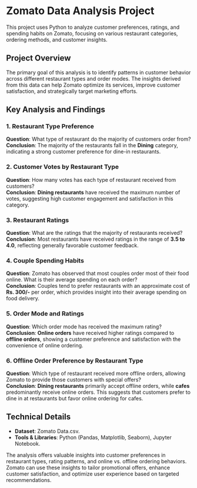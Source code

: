 # Zomato Data Analysis Project

This project uses Python to analyze customer preferences, ratings, and spending habits on Zomato, focusing on various restaurant categories, ordering methods, and customer insights.

## Project Overview
The primary goal of this analysis is to identify patterns in customer behavior across different restaurant types and order modes. The insights derived from this data can help Zomato optimize its services, improve customer satisfaction, and strategically target marketing efforts.

## Key Analysis and Findings

### 1. Restaurant Type Preference
**Question**: What type of restaurant do the majority of customers order from?  
**Conclusion**: The majority of the restaurants fall in the **Dining** category, indicating a strong customer preference for dine-in restaurants.

### 2. Customer Votes by Restaurant Type
**Question**: How many votes has each type of restaurant received from customers?  
**Conclusion**: **Dining restaurants** have received the maximum number of votes, suggesting high customer engagement and satisfaction in this category.

### 3. Restaurant Ratings
**Question**: What are the ratings that the majority of restaurants received?  
**Conclusion**: Most restaurants have received ratings in the range of **3.5 to 4.0**, reflecting generally favorable customer feedback.

### 4. Couple Spending Habits
**Question**: Zomato has observed that most couples order most of their food online. What is their average spending on each order?  
**Conclusion**: Couples tend to prefer restaurants with an approximate cost of **Rs. 300/-** per order, which provides insight into their average spending on food delivery.

### 5. Order Mode and Ratings
**Question**: Which order mode has received the maximum rating?  
**Conclusion**: **Online orders** have received higher ratings compared to **offline orders**, showing a customer preference and satisfaction with the convenience of online ordering.

### 6. Offline Order Preference by Restaurant Type
**Question**: Which type of restaurant received more offline orders, allowing Zomato to provide those customers with special offers?  
**Conclusion**: **Dining restaurants** primarily accept offline orders, while **cafes** predominantly receive online orders. This suggests that customers prefer to dine in at restaurants but favor online ordering for cafes. 

## Technical Details

- **Dataset**: Zomato Data.csv.
- **Tools & Libraries**: Python (Pandas, Matplotlib, Seaborn), Jupyter Notebook.

The analysis offers valuable insights into customer preferences in restaurant types, rating patterns, and online vs. offline ordering behaviors. Zomato can use these insights to tailor promotional offers, enhance customer satisfaction, and optimize user experience based on targeted recommendations.
